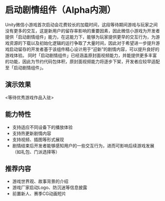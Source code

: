 # 启动剧情组件（Alpha内测）

  Unity微信小游戏首次启动会花费较长的加载时间，这段等待期间游戏与玩家之间没有更多的交互，这是新用户的留存率影响的重要因素，因此微信小游戏为开发者提供「启动剧情组件」能力，在这能力下，能够为玩家提供更早的交互行为，为游戏资源的下载以及初始化逻辑的运行争取了大量时间，因此对于希望进一步提升游戏启动留存的开发者基于该组件精心设计用于“迎新”的剧情内容，可以提升良好的游戏体验。
  同时「启动剧情组件」已经涵盖原封面视频能力，并能提供更多丰富的功能，因此为节约代码包体积，原封面视频能力将逐步下架，开发者应较早适配至「启动剧情组件」。

## 演示效果

  <等待优秀游戏作品入驻>


## 能力特性

- 支持适应不同设备下的播放体验
- 支持热更新剧情内容
- 支持视频、插图等形式展现
- 剧情结束后开发者能够感知用户的一些交互行为，进而可影响后续游戏发展（如礼包、门派选择等）

## 推荐内容

- 游戏世界观、故事背景的介绍
- 游戏厂家启动Logo、防沉迷等信息披露
- 前置新人、赛季CG动画短片

